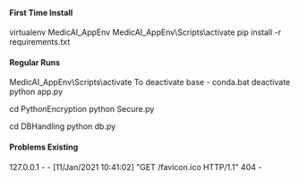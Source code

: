 #### First Time Install
virtualenv MedicAI_AppEnv
MedicAI_AppEnv\Scripts\activate
pip install -r requirements.txt

#### Regular Runs
MedicAI_AppEnv\Scripts\activate
To deactivate base - conda.bat deactivate
python app.py

cd PythonEncryption
python Secure.py

cd DBHandling
python db.py

#### Problems Existing
127.0.0.1 - - [11/Jan/2021 10:41:02] "GET /favicon.ico HTTP/1.1" 404 -
